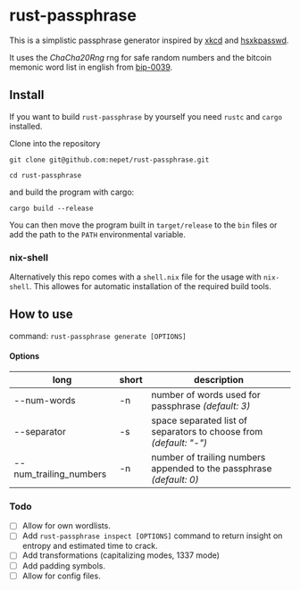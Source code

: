 # rust-passphrase

This is a simplistic passphrase generator inspired by [xkcd](https://xkcd.com/936/) and [hsxkpasswd](https://github.com/bbusschots/hsxkpasswd).

It uses the _ChaCha20Rng_ rng for safe random numbers and the bitcoin memonic word list in english from [bip-0039](https://github.com/bitcoin/bips/blob/master/bip-0039/bip-0039-wordlists.md).

## Install
If you want to build `rust-passphrase` by yourself you need `rustc` and `cargo` installed.

Clone into the repository
```
git clone git@github.com:nepet/rust-passphrase.git
```
```
cd rust-passphrase
```

and build the program with cargo:
```
cargo build --release
```

You can then move the program built in `target/release` to the `bin` files or add the path to the `PATH` environmental variable.

### nix-shell
Alternatively this repo comes with a `shell.nix` file for the usage with `nix-shell`. This allowes for automatic installation of the required build tools.

## How to use

command: `rust-passphrase generate [OPTIONS]`
#### Options
|long|short|description|
|-|-|-|
|--num-words|-n|number of words used for passphrase _(default: 3)_|
|--separator|-s|space separated list of separators to choose from _(default: "-")_|
|--num_trailing_numbers|-n|number of trailing numbers appended to the passphrase _(default: 0)_|


### Todo

- [ ] Allow for own wordlists.
- [ ] Add `rust-passphrase inspect [OPTIONS]` command to return insight on entropy and estimated time to crack.
- [ ] Add transformations (capitalizing modes, 1337 mode)
- [ ] Add padding symbols.
- [ ] Allow for config files.
